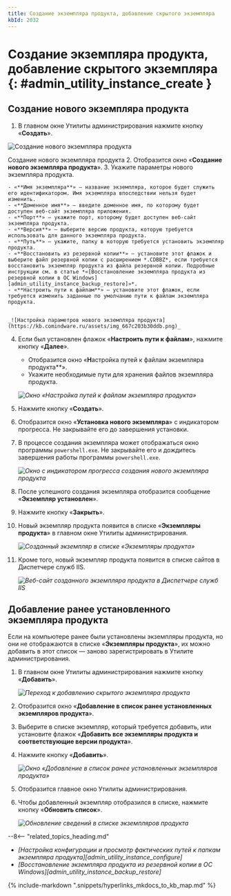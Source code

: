 ```yaml
---
title: Создание экземпляра продукта, добавление скрытого экземпляра
kbId: 2032
---
```


# Создание экземпляра продукта, добавление скрытого экземпляра {: #admin_utility_instance_create }

## Создание нового экземпляра продукта

1. В главном окне Утилиты администрирования нажмите кнопку «**Создать**».

![Создание нового экземпляра продукта](https://kb.comindware.ru/assets/img_667c1fbd52ce1.png)

Создание нового экземпляра продукта
2. Отобразится окно «**Создание нового экземпляра продукта**».
3. Укажите параметры нового экземпляра продукта.

    - «**Имя экземпляра**» — название экземпляра, которое будет служить его идентификатором. Имя экземпляра впоследствии нельзя будет изменить.
    - «**Доменное имя**» — введите доменное имя, по которому будет доступен веб-сайт экземпляра приложения.
    - «**Порт**» — укажите порт, которому будет доступен веб-сайт экземпляра продукта.
    - «**Версия**» — выберите версию продукта, которую требуется использовать для данного экземпляра продукта.
    - «**Путь**» — укажите, папку в которую требуется установить экземпляр продукта.
    - «**Восстановить из резервной копии**» — установите этот флажок и выберите файл резервной копии с расширением *.CDBBZ*, если требуется восстановить экземпляр продукта из файла резервной копии. Подробные инструкции см. в статье *«[Восстановление экземпляра продукта из резервной копии в ОС Windows][admin_utility_instance_backup_restore]»*.
    - «**Настроить пути к файлам**» — установите этот флажок, если требуется изменить заданные по умолчанию пути к файлам экземпляра продукта.


    _![Настройка параметров нового экземпляра продукта](https://kb.comindware.ru/assets/img_667c203b30ddb.png)_

4. Если был установлен флажок «**Настроить пути к файлам**», нажмите кнопку «**Далее**».

    - Отобразится окно «**Н**астройка путей к файлам экземпляра продукта**».
    - Укажите необходимые пути для хранения файлов экземпляра продукта.

    _![Окно «Настройка путей к файлам экземпляра продукта»](https://kb.comindware.ru/assets/img_667c2061749ef.png)_

5. Нажмите кнопку «**Создать**».
6. Отобразится окно «**Установка нового экземпляра**» с индикатором прогресса. Не закрывайте его до завершения установки.
7. В процессе создания экземпляра может отображаться окно программы `powershell.exe`. Не закрывайте его и дождитесь завершения работы программы `powershell.exe`.

    _![Окно с индикатором прогресса создания нового экземпляра продукта](https://kb.comindware.ru/assets/img_667c1c7173182.png)_

8. После успешного создания экземпляра отобразится сообщение «**Экземпляр установлен**».
9. Нажмите кнопку «**Закрыть**».
10. Новый экземпляр продукта появится в списке «**Экземпляры продукта**» в главном окне Утилиты администрирования.

    _![Созданный экземпляр в списке «Экземпляры продукта»](https://kb.comindware.ru/assets/img_667c21e9cc09c.png)_

11. Кроме того, новый экземпляр продукта появится в списке сайтов в Диспетчере служб IIS.

    _![Веб-сайт созданного экземпляра продукта в Диспетчере служб IIS](https://kb.comindware.ru/assets/img_667c22156b5fb.png)_

## Добавление ранее установленного экземпляра продукта

Если на компьютере ранее были установлены экземпляры продукта, но они не отображаются в списке «**Экземпляры продукта**», их можно добавить в этот список — заново зарегистрировать в Утилите администрирования.

1. В главном окне Утилиты администрирования нажмите кнопку «**Добавить**».

    _![Переход к добавлению скрытого экземпляра продукта](https://kb.comindware.ru/assets/img_667c2236ebc31.png)_

2. Отобразится окно «**Добавление в список ранее установленных экземпляров продукта**».
3. Выберите в списке экземпляр, который требуется добавить, или установите флажок «**Добавить все экземпляры продукта и соответствующие версии продукта**».
4. Нажмите кнопку «**Добавить**».

    _![Окно «Добавление в список ранее установленных экземпляров продукта»](https://kb.comindware.ru/assets/img_667c227b84af9.png)_

5. Отобразится главное окно Утилиты администрирования.
6. Чтобы добавленный экземпляр отобразился в списке, нажмите кнопку «**Обновить список**».

    _![Обновление сведений в списке экземпляров продукта](https://kb.comindware.ru/assets/img_667c238e8347c.png)_

<div class="relatedTopics" markdown="block">

--8<-- "related_topics_heading.md"

- _[Настройка конфигурации и просмотр фактических путей к папкам экземпляра продукта][admin_utility_instance_configure]_
- _[Восстановление экземпляра продукта из резервной копии в ОС Windows][admin_utility_instance_backup_restore]_

</div>

{% include-markdown ".snippets/hyperlinks_mkdocs_to_kb_map.md" %}
